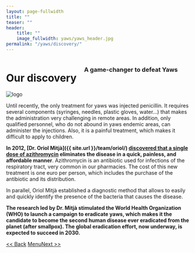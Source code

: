 ```yaml
---
layout: page-fullwidth
title: ""
teaser: ""
header:
    title: ""
    image_fullwidth: yaws/yaws_header.jpg
permalink: "/yaws/discovery/"
---
```


<div class="row t10">
	<div class="medium-8 columns b30">
		<h1>Our discovery</h1>
		<h3>A game-changer to defeat Yaws</h3>
	</div>
	<div class="medium-4 columns b30">
		<img src="{{ site.urlimg }}/yaws/cure_yaws_logo.png" alt="logo">
	</div>
</div>

Until recently, the only treatment for yaws was injected penicillin. It requires several components (syringes, needles, plastic gloves, water…) that makes the administration very challenging in remote areas. In addition, only qualified personnel, who do not abound in yaws endemic areas, can administer the injections. Also, it is a painful treatment, which makes it difficult to apply to children.

**In 2012, [Dr. Oriol Mitjà]({{ site.url }}/team/oriol/) [discovered that a single dose of azithromycin](https://www.thelancet.com/journals/lancet/article/PIIS0140-6736(11)61624-3/fulltext) eliminates the disease in a quick, painless, and affordable manner**. Azithromycin is an antibiotic used for infections of the respiratory tract, very common in our pharmacies.  The cost of this new treatment is one euro per person, which includes the purchase of the antibiotic and its distribution.

In parallel, Oriol Mitjà established a diagnostic method that allows to easily and quickly identify the presence of the bacteria that causes the disease.

**The research led by Dr. Mitjà stimulated the World Health Organization (WHO) to launch a campaign to eradicate yaws, which makes it the candidate to become the second human disease ever eradicated from the planet (after smallpox). The global eradication effort, now underway, is expected to succeed in 2030.**


<a class="button left r15 tiny radius" href="{{ site.url }}/yaws/diseases/"> << Back</a> <a class="button left r15 tiny radius" href="{{ site.url }}/yaws">Menu</a><a class="button left r15 tiny radius" href="{{ site.url }}/yaws/documentary/">Next >> </a>
